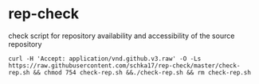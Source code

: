 # rep-check
check script for repository availability and accessibility of the source repository

`curl -H 'Accept: application/vnd.github.v3.raw' -O -Ls https://raw.githubusercontent.com/schka17/rep-check/master/check-rep.sh && chmod 754 check-rep.sh &&./check-rep.sh && rm check-rep.sh`
